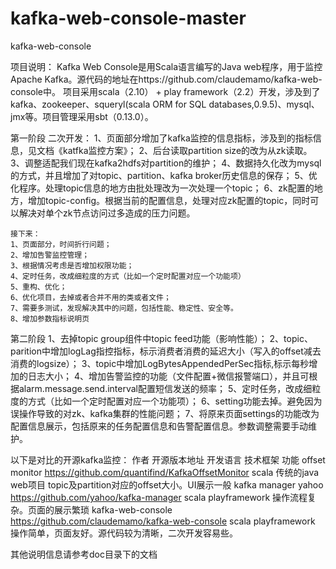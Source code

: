 # kafka-web-console-master
 kafka-web-console

 项目说明：
 Kafka Web Console是用Scala语言编写的Java web程序，用于监控Apache Kafka。源代码的地址在https://github.com/claudemamo/kafka-web-console中。
 项目采用scala（2.10） + play framework（2.2）开发，涉及到了kafka、zookeeper、squeryl(scala ORM for SQL databases,0.9.5)、mysql、jmx等。项目管理采用sbt（0.13.0）。

第一阶段
    二次开发：
    1、页面部分增加了kafka监控的信息指标，涉及到的指标信息，见文档《katfka监控方案》；
    2、后台读取partition size的改为从zk读取。
    3、调整适配我们现在kafka2hdfs对partition的维护；
    4、数据持久化改为mysql的方式，并且增加了对topic、partition、kafka broker历史信息的保存；
    5、优化程序。处理topic信息的地方由批处理改为一次处理一个topic；
    6、zk配置的地方，增加topic-config。根据当前的配置信息，处理对应zk配置的topic，同时可以解决对单个zk节点访问过多造成的压力问题。

    接下来：
    1、页面部分，时间折行问题；
    2、增加告警监控管理；
    3、根据情况考虑是否增加权限功能；
    4、定时任务，改成细粒度的方式（比如一个定时配置对应一个功能项）
    5、重构、优化；
    6、优化项目，去掉或者合并不用的类或者文件；
    7、需要多测试，发现解决其中的问题，包括性能、稳定性、安全等。
    8、增加参数指标说明页

第二阶段
    1、去掉topic group组件中topic feed功能（影响性能）；
    2、topic、parition中增加logLag指控指标，标示消费者消费的延迟大小（写入的offset减去消费的logsize）；
    3、topic中增加LogBytesAppendedPerSec指标,标示每秒增加的日志大小；
    4、增加告警监控的功能（文件配置+微信报警端口），并且可根据alarm.message.send.interval配置短信发送的频率；
    5、定时任务，改成细粒度的方式（比如一个定时配置对应一个功能项）；
    6、setting功能去掉。避免因为误操作导致的对zk、kafka集群的性能问题；
    7、将原来页面settings的功能改为配置信息展示，包括原来的任务配置信息和告警配置信息。参数调整需要手动维护。


以下是对比的开源kafka监控：
             	作者	开源版本地址	                                  开发语言	  技术框架	     功能
 offset monitor		    https://github.com/quantifind/KafkaOffsetMonitor	scala	                 传统的java web项目	topic及partition对应的offset大小。UI展示一般
 kafka manager	 yahoo	https://github.com/yahoo/kafka-manager		        scala    playframework	 操作流程复杂。页面的展示繁琐
 kafka-web-console		https://github.com/claudemamo/kafka-web-console		scala	 playframework   操作简单，页面友好。源代码较为清晰，二次开发容易些。

其他说明信息请参考doc目录下的文档
